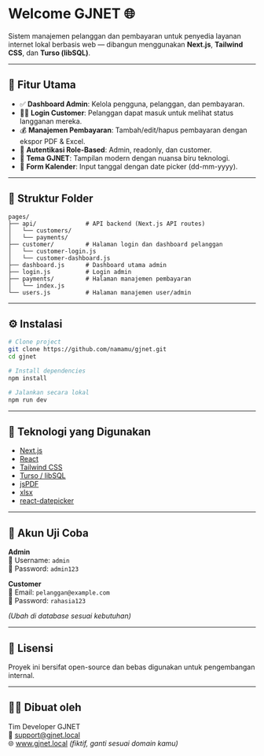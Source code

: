 # Welcome GJNET 🌐

Sistem manajemen pelanggan dan pembayaran untuk penyedia layanan internet lokal berbasis web — dibangun menggunakan **Next.js**, **Tailwind CSS**, dan **Turso (libSQL)**.

---

## 🚀 Fitur Utama

- ✅ **Dashboard Admin**: Kelola pengguna, pelanggan, dan pembayaran.
- 👨‍💼 **Login Customer**: Pelanggan dapat masuk untuk melihat status langganan mereka.
- 💰 **Manajemen Pembayaran**: Tambah/edit/hapus pembayaran dengan ekspor PDF & Excel.
- 🔐 **Autentikasi Role-Based**: Admin, readonly, dan customer.
- 🎨 **Tema GJNET**: Tampilan modern dengan nuansa biru teknologi.
- 📅 **Form Kalender**: Input tanggal dengan date picker (dd-mm-yyyy).

---

## 📁 Struktur Folder

```
pages/
├── api/              # API backend (Next.js API routes)
│   └── customers/
│   └── payments/
├── customer/         # Halaman login dan dashboard pelanggan
│   └── customer-login.js
│   └── customer-dashboard.js
├── dashboard.js      # Dashboard utama admin
├── login.js          # Login admin
├── payments/         # Halaman manajemen pembayaran
│   └── index.js
└── users.js          # Halaman manajemen user/admin
```

---

## ⚙️ Instalasi

```bash
# Clone project
git clone https://github.com/namamu/gjnet.git
cd gjnet

# Install dependencies
npm install

# Jalankan secara lokal
npm run dev
```

---

## 🧠 Teknologi yang Digunakan

- [Next.js](https://nextjs.org/)
- [React](https://reactjs.org/)
- [Tailwind CSS](https://tailwindcss.com/)
- [Turso / libSQL](https://turso.tech/)
- [jsPDF](https://github.com/parallax/jsPDF)
- [xlsx](https://github.com/SheetJS/sheetjs)
- [react-datepicker](https://github.com/Hacker0x01/react-datepicker)

---

## 🧪 Akun Uji Coba

**Admin**  
👤 Username: `admin`  
🔑 Password: `admin123`

**Customer**  
👤 Email: `pelanggan@example.com`  
🔑 Password: `rahasia123`

*(Ubah di database sesuai kebutuhan)*

---

## 📝 Lisensi

Proyek ini bersifat open-source dan bebas digunakan untuk pengembangan internal.

---

## 👨‍💻 Dibuat oleh

Tim Developer GJNET  
📧 support@gjnet.local  
🌐 www.gjnet.local _(fiktif, ganti sesuai domain kamu)_